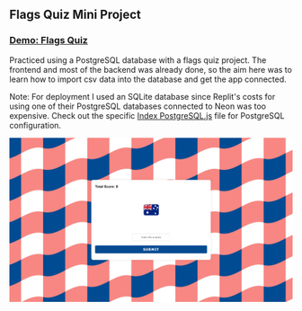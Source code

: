 ## Flags Quiz Mini Project

### [Demo: Flags Quiz](https://flags-mini-project-gdbecker.replit.app/)

Practiced using a PostgreSQL database with a flags quiz project. The frontend and most of the backend was already done, so the aim here was to learn how to import csv data into the database and get the app connected.

Note: For deployment I used an SQLite database since Replit's costs for using one of their PostgreSQL databases connected to Neon was too expensive. Check out the specific [Index PostgreSQL.js](./index%20postgresql.cjs) file for PostgreSQL configuration.

!["FlagsQuiz"](./FlagsQuiz.png)
